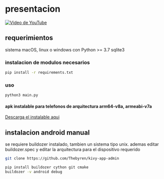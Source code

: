 # presentacion

[![Video de YouTube](https://img.youtube.com/vi/edcPNME7d5s/0.jpg)](https://youtu.be/edcPNME7d5s)

## requerimientos

sistema macOS, linux o windows con Python >= 3.7
sqlite3

### instalacion de modulos necesarios

```sh
pip install -r requirements.txt
```

### uso

```sh
python3 main.py
```

#### apk instalable para telefonos de arquitectura arm64-v8a, armeabi-v7a

[Descarga el instalable aqui](./bin/totalControl-0.2-arm64-v8a_armeabi-v7a-debug.apk?download=true)

## instalacion android manual

 se requiere buildozer instalado, tambien un sistema tipo unix. ademas editar buildozer.spec y editar la arquitectura para el dispositivo requerido

```sh
git clone https://github.com/Thebyren/kivy-app-admin

pip install buildozer cython git cmake
buildozer -v android debug
```